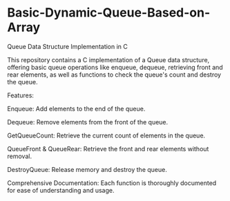 # Basic-Dynamic-Queue-Based-on-Array

Queue Data Structure Implementation in C

This repository contains a C implementation of a Queue data structure, offering basic queue operations like enqueue, dequeue, retrieving front and rear elements, as well as functions to check the queue's count and destroy the queue.

Features:

Enqueue: Add elements to the end of the queue.

Dequeue: Remove elements from the front of the queue.

GetQueueCount: Retrieve the current count of elements in the queue.

QueueFront & QueueRear: Retrieve the front and rear elements without removal.

DestroyQueue: Release memory and destroy the queue.

Comprehensive Documentation: Each function is thoroughly documented for ease of understanding and usage.
